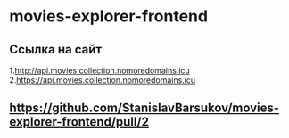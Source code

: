 # movies-explorer-frontend

## Ссылка на сайт
1.http://api.movies.collection.nomoredomains.icu
2.https://api.movies.collection.nomoredomains.icu

## https://github.com/StanislavBarsukov/movies-explorer-frontend/pull/2

